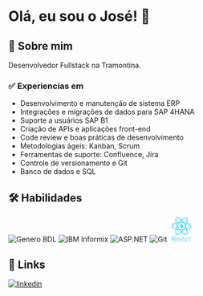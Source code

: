 # Olá, eu sou o José! 👋

## 🚀 Sobre mim
Desenvolvedor Fullstack na Tramontina. 

### ✅ Experiencias em
- Desenvolvimento e manutenção de sistema ERP
- Integrações e migrações de dados para SAP 4HANA
- Suporte a usuários SAP B1 
- Criação de APIs e aplicações front-end  
- Code review e boas práticas de desenvolvimento
- Metodologias ágeis: Kanban, Scrum
- Ferramentas de suporte: Confluence, Jira
- Controle de versionamento e Git
- Banco de dados e SQL

## 🛠 Habilidades
<div display="inline">
   <img
      src="https://avatars.githubusercontent.com/u/15048951?s=200&amp;v=4" 
      alt="Genero BDL"
      width="50" 
      height="50" />
   <img
      src="https://horusinfo.com.br/wp-content/uploads/2017/05/IBM-DB2.png" 
      alt="IBM Informix"
      width="50" 
      height="50" /> 
   <img
      src="https://upload.wikimedia.org/wikipedia/commons/7/7d/Microsoft_.NET_logo.svg" 
      alt="ASP.NET"
      width="50" 
      height="50" /> 
   <img
      src="https://www.vectorlogo.zone/logos/git-scm/git-scm-icon.svg" 
      alt="Git" 
      width="50"
      height="50" /> 
   <img
      src="https://raw.githubusercontent.com/devicons/devicon/master/icons/react/react-original-wordmark.svg"
      alt="React" 
      width="50" 
      height="50" /> 
</div>

## 🔗 Links
[![linkedin](https://img.shields.io/badge/linkedin-0A66C2?style=for-the-badge&logo=linkedin&logoColor=white)](https://www.linkedin.com/in/josevcarvalho)
